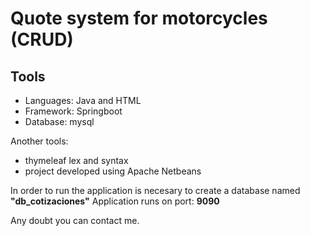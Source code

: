 # Quote system for motorcycles (CRUD)


## Tools

- Languages: Java and HTML
- Framework: Springboot
- Database: mysql

Another tools: 
- thymeleaf lex and syntax
- project developed using Apache Netbeans


In order to run the application is necesary to create a database named **"db_cotizaciones"**
Application runs on port: **9090**


Any doubt you can contact me. 
